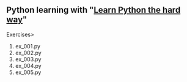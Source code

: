 ## Python learning with "[Learn Python the hard way](https://drive.google.com/open?id=0B3M8S4hNELduMG9pLU9UcmdwVGM)"

Exercises>
1. ex_001.py
2. ex_002.py
3. ex_003.py
4. ex_004.py
5. ex_005.py
